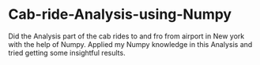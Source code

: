 # Cab-ride-Analysis-using-Numpy
Did the Analysis part of the cab rides to and fro from airport in New york with the help of Numpy. Applied my Numpy knowledge in this Analysis and tried getting some insightful results.
